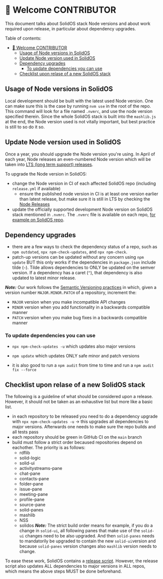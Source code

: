 
# 🤗 Welcome CONTRIBUTOR

This document talks about SolidOS stack Node versions and about work required upon release, in particular about dependency upgrades.

Table of contents:

- [🤗 Welcome CONTRIBUTOR](#-welcome-contributor)
  - [Usage of Node versions in SolidOS](#usage-of-node-versions-in-solidos)
  - [Update Node version used in SolidOS](#update-node-version-used-in-solidos)
  - [Dependency upgrades](#dependency-upgrades)
    - [To update dependencies you can use](#to-update-dependencies-you-can-use)
  - [Checklist upon relase of a new SolidOS stack](#checklist-upon-relase-of-a-new-solidos-stack)

## Usage of Node versions in SolidOS

Local development should be built with the latest used Node version. One can make sure this is the case by running `nvm use` in the root of the repo. This command will look for a file named `.nvmrc`, and use the node version specified therein.
Since the whole SolidOS stack is built into the `mashlib.js` at the end, the Node version used is not vitally important, but best practice is still to so do it so.

## Update Node version used in SolidOS

Once a year, you should upgrade the Node version you're using. In April of each year, Node releases an even-numbered Node version which will be taken into [LTS (long term support) releases](https://nodejs.org/en/about/releases/).

To upgrade the Node version in SolidOS:

- change the Node version in CI of each affected SolidOS repo (including `release.yml` if available)
  - ensure the published node version in CI is at least one version earlier than latest release, but make sure it is still in LTS by checking the [Node Releases](https://nodejs.org/en/about/releases/)
- update the officially supported development Node version on SolidOS stack mentioned in `.nvmrc`. The `.nvmrc` file is available on each repo, [for example on SolidOS repo](https://github.com/solid/solidos/blob/main/.nvmrc).

## Dependency upgrades

- there are a few ways to check the dependency status of a repo, such as `npm outdated`, `npx npm-check-updates`, and `npx npm-check`.
- patch-up versions can be updated without any concern using `npm update` BUT this only works if the dependencies in `package.json` include tilde (`~`). Tilde allows dependencies to ONLY be updated on the semver version. If a dependency has a caret (`^`), that dependency is also updated to latest minor release.

***Note:*** Our work follows the [Semantic Versioning practices](https://semver.org/) in which, given a version number `MAJOR.MINOR.PATCH` of a repository, increment the:

- `MAJOR` version when you make incompatible API changes
- `MINOR` version when you add functionality in a backwards compatible manner
- `PATCH` version when you make bug fixes in a backwards compatible manner

### To update dependencies you can use

- `npx npm-check-updates -u` which updates also major versions
- `npm update` which updates ONLY safe minor and patch versions

- it is also good to run a `npm audit` from time to time and run a `npm audit fix --force`

## Checklist upon relase of a new SolidOS stack

The following is a guideline of what should be considered upon a release. However, it should not be taken as an exhaustive list but more like a basic list.

- in each repository to be released you need to do a dependency upgrade with `npx npm-check-updates -u` -> this upgrades all dependencies to major versions. Afterwards one needs to make sure the repo builds and all tests pass
- each repository should be green in GitHub CI on the `main` branch
- build must follow a strict order becaused repositories depend on eachother. The priority is as follows:
  - rdflib
  - solid-logic
  - solid-ui
  - activitystreams-pane
  - chat-pane
  - contacts-pane
  - folder-pane
  - issue-pane
  - meeting-pane
  - profile-pane
  - source-pane
  - solid-panes
  - mashlib
  - NSS
  - solidos
***Note:*** The strict build order means for example, if you do a change in `solid-ui`, all following panes that make use of the `solid-ui` changes need to be also upgraded. And then `solid-panes` needs to mandatorily be upgraded to contain the new `solid-ui`version and because `solid-panes` version changes also `mashlib` version needs to change.

To ease these work, SolidOS contains a [release script](https://github.com/SolidOS/solidos/blob/main/scripts/release). However, the release script also updates ALL dependencies to major versions in ALL repos, which means the above steps MUST be done beforehand.
